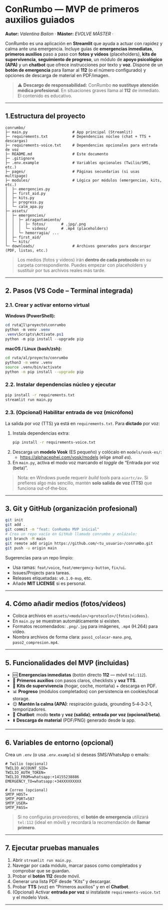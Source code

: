 # ConRumbo — MVP de primeros auxilios guiados

**Autor:** *Valentina Bailon* · **Máster:** *EVOLVE MÁSTER* · 

ConRumbo es una aplicación en **Streamlit** que ayuda a actuar con rapidez y calma ante una emergencia.
Incluye guías de **emergencias inmediatas**, **primeros auxilios** paso a paso con **fotos y vídeos** (placeholders),
**kits de supervivencia**, **seguimiento de progreso**, un módulo de **apoyo psicológico (APA)** y un **chatbot**
que ofrece instrucciones por texto y **voz**. Dispone de un **botón de emergencia** para llamar al **112**
(o el número configurado) y opciones de descarga de material en PDF/imagen.

> ⚠️ **Descargo de responsabilidad:** ConRumbo **no sustituye atención médica profesional**. En situaciones
> graves llama al **112** de inmediato. El contenido es educativo.

---

## 1.Estructura del proyecto

```
conrumbo/
├─ main.py                    # App principal (Streamlit)
├─ requirements.txt           # Dependencias núcleo (chat + TTS + descargas)
├─ requirements-voice.txt     # Dependencias opcionales para entrada de voz
├─ README.md                  # Este documento
├─ .gitignore
├─ .env.example               # Variables opcionales (Twilio/SMS, etc.)
├─ pages/                     # Páginas secundarias (si usas multipage)
├─ modules/                   # Lógica por módulos (emergencias, kits, etc.)
│  ├─ emergencies.py
│  ├─ first_aid.py
│  ├─ kits.py
│  ├─ progress.py
│  └─ calm_apa.py
├─ assets/
│  ├─ emergencies/
│  │  ├─ atragantamiento/
│  │  │  ├─ fotos/       # .jpg/.png
│  │  │  └─ videos/      # .mp4 (placeholders)
│  │  └─ hemorragia/ ...
│  ├─ first_aid/
│  └─ kits/
└─ downloads/                 # Archivos generados para descargar (PDF, listas, etc.)
```

> Los medios (fotos y vídeos) irán **dentro de cada protocolo** en su carpeta correspondiente.
> Puedes empezar con placeholders y sustituir por tus archivos reales más tarde.

---

## 2. Pasos (VS Code – Terminal integrada)

### 2.1. Crear y activar entorno virtual
**Windows (PowerShell):**
```powershell
cd rutal\proyecto\conrumbo
python -m venv .venv
.venv\Scripts\Activate.ps1
python -m pip install --upgrade pip
```

**macOS / Linux (bash/zsh):**
```bash
cd ruta/al/proyecto/conrumbo
python3 -m venv .venv
source .venv/bin/activate
python -m pip install --upgrade pip
```

### 2.2. Instalar dependencias núcleo y ejecutar
```bash
pip install -r requirements.txt
streamlit run main.py
```

### 2.3. (Opcional) Habilitar **entrada de voz** (micrófono)
La salida por voz (TTS) ya está en `requirements.txt`. Para **dictado** por voz:

1. Instala dependencias extra:
   ```bash
   pip install -r requirements-voice.txt
   ```
2. Descarga un **modelo Vosk** (ES pequeño) y colócalo en `models/vosk-es/`:
   - https://alphacephei.com/vosk/models (elige *small es*).  
3. En `main.py`, activa el modo voz marcando el *toggle* de “Entrada por voz (beta)”.

> Nota: en Windows puede requerir *build tools* para `aiortc/av`. Si prefieres algo más sencillo,
> mantén **solo salida de voz (TTS)** que funciona out‑of‑the‑box.

---

## 3. Git y GitHub (organización profesional)

```bash
git init
git add .
git commit -m "feat: ConRumbo MVP inicial"
# Crea un repo vacío en GitHub llamado conrumbo y enlázalo:
git branch -M main
git remote add origin https://github.com/<tu_usuario>/conrumbo.git
git push -u origin main
```

Sugerencias para un repo limpio:
- Usa ramas: `feat/voice`, `feat/emergency-button`, `fix/ui`.
- Issues/Projects para tareas.
- Releases etiquetadas: `v0.1.0-mvp`, etc.
- Añade **MIT LICENSE** si es personal.

---

## 4. Cómo añadir **medios** (fotos/vídeos)

- Coloca archivos en `assets/<modulo>/<protocolo>/{fotos|videos}`.
- En `main.py` se muestran automáticamente si existen.
- Formatos recomendados: `.png/.jpg` para imágenes, `.mp4` (H.264) para vídeo.
- Nombra archivos de forma clara: `paso1_colocar-mano.png`, `paso2_compresion.mp4`.

---

## 5. Funcionalidades del MVP (incluidas)

- 🆘 **Emergencias inmediatas** (botón directo **112** — móvil `tel:112`).
- 💉 **Primeros auxilios** con pasos claros, checklists y **voz TTS**.
- 🎒 **Kits de supervivencia** (hogar, coche, montaña) + descarga en PDF.
- 📊 **Progreso** (módulos completados) con persistencia en cookies/local storage.
- 😌 **Mantén la calma (APA)**: respiración guiada, grounding 5‑4‑3‑2‑1, temporizadores.
- 🤖 **Chatbot**: modo **texto** y **voz (salida)**; **entrada por voz (opcional/beta)**.
- ⬇️ **Descarga de material** (PDF/PNG) generado desde la app.

---

## 6. Variables de entorno (opcional)

Crea un `.env` (o usa `.env.example`) si deseas SMS/WhatsApp o emails:
```
# Twilio (opcional)
TWILIO_ACCOUNT_SID=
TWILIO_AUTH_TOKEN=
TWILIO_FROM=whatsapp:+14155238886
EMERGENCY_TO=whatsapp:+34XXXXXXXXX

# Correo (opcional)
SMTP_HOST=
SMTP_PORT=587
SMTP_USER=
SMTP_PASS=
```

> Si no configuras proveedores, el **botón de emergencia** utilizará `tel:112` (ideal en móvil) y recordará la
> recomendación de **llamar primero**.

---

## 7. Ejecutar pruebas manuales

1. Abrir `streamlit run main.py`.
2. Navegar por cada módulo, marcar pasos como completados y comprobar que se guardan.
3. Probar el **botón 112** desde móvil.
4. Generar una lista PDF desde “Kits” y descargar.
5. Probar **TTS** (voz) en “Primeros auxilios” y en el **Chatbot**.
6. (Opcional) Activar **entrada por voz** si instalaste `requirements-voice.txt` y el modelo Vosk.

---

